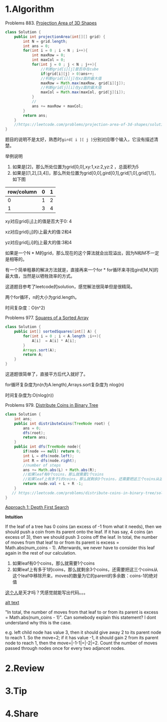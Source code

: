 # 1.Algorithm

Problems 883. [Projection Area of 3D Shapes](https://leetcode.com/problems/projection-area-of-3d-shapes/)

```java
class Solution {
    public int projectionArea(int[][] grid) {
        int N = grid.length;
        int ans = 0;
        for(int i = 0 ; i < N ; i++){
            int maxRow = 0;
            int maxCol = 0;
            for(int j = 0 ; j < N ; j++){
                //判断grid[i][j]是否存在cube
                if(grid[i][j] > 0)ans++;
                //判断grid[i][j]在xz面的最大值
                maxRow = Math.max(maxRow, grid[i][j]);
                //判断grid[j][i]在yz面的最大值
                maxCol = Math.max(maxCol, grid[j][i]);
            }
         	//
            ans += maxRow + maxCol;
        }
        return ans;
    }
    //https://leetcode.com/problems/projection-area-of-3d-shapes/solution/
}
```

题目的说明不是太好，熟悉时``gird[ i ][ j ]``分别对应哪个输入，它没有描述清楚。

举例说明

1. 如果是[2]，那么所处位置为grid[0,0],xy:1,xz:2,yz:2 ，总面积为5
2. 如果是[[1,2],[3,4]]，那么所处位置为grid[0,0],gird[0,1],grid[1,0],grid[1,1]，如下图

| row/column | 0    | 1    |
| ---------- | ---- | ---- |
| 0          | 1    | 2    |
| 1          | 3    | 4    |

xy对应grid[i,j]上的值是否大于0: 4

xz对应grid[i,j]的i上最大的值:2和4

yz对应grid[j,i]的j上最大的值:3和4



如果是一个N * M的grid，那么现在的这个算法就会出现溢出，因为N和M不一定是相等的。

有一个简单粗暴的解决方法就是，直接再来一个for * for循环来寻找gird[M,N]的最大值，当然是以牺牲效率的方式。



这道题目参考了leetcode的solution，感觉解法很简单但是很精简。

两个for循环，n的大小为grid.length。

时间复杂度：O(n^2)



Problems 977. [Squares of a Sorted Array](https://leetcode.com/problems/squares-of-a-sorted-array/)

```java
class Solution {
    public int[] sortedSquares(int[] A) {
        for(int i = 0 ; i < A.length ;i++){
            A[i]  = A[i] * A[i];
        }
        Arrays.sort(A);
        return A;
    }
}
```

这道题很简单了，直接平方后代入就好了。

for循环复杂度为n(n为A.length),Arrays.sort复杂度为 nlog(n)

时间复杂度为:O(nlog(n))



Problems 979. [Distribute Coins in Binary Tree](https://leetcode.com/problems/distribute-coins-in-binary-tree/)

```java
class Solution {
    int ans;
    public int distributeCoins(TreeNode root) {
        ans = 0;
        dfs(root);
        return ans;
    }
    public int dfs(TreeNode node){
        if(node == null) return 0;
        int L = dfs(node.left);
        int R = dfs(node.right);
        //number of steps
        ans += Math.abs(L) + Math.abs(R);
        //如果leaf有0个coins，那么就需要1个coins
        //如果leaf上有多于1的coins，那么就剩余3个coins，还需要把这三个coins从这个leaf中移除开来，moves的数量为它的parent的多余数：coins-1的绝对值
        return node.val + L + R -1;
    }
   // https://leetcode.com/problems/distribute-coins-in-binary-tree/solution/
}
```

[Approach 1: Depth First Search](https://leetcode.com/problems/distribute-coins-in-binary-tree/solution/)

**Intuition**

If the leaf of a tree has 0 coins (an excess of -1 from what it needs), then we should push a coin from its parent onto the leaf. If it has say, 4 coins (an excess of 3), then we should push 3 coins off the leaf. In total, the number of moves from that leaf to or from its parent is  excess = Math.abs(num_coins - 1). Afterwards, we never have to consider this leaf again in the rest of our calculation.

1. 如果leaf有0个coins，那么就需要1个coins
2. 如果leaf上有多于1的coins，那么就剩余3个coins，还需要把这三个coins从这个leaf中移除开来，moves的数量为它的parent的多余数：coins-1的绝对值

[这个人](https://leetcode.com/awice/)是天才吗？凭感觉就能写出代码。。。

[alt text](https://github.com/MarsForever/MarsForever_ARTS/blob/master/image/week31-algorithm979.jpeg)

"In total, the number of moves from that leaf to or from its parent is excess = Math.abs(num_coins - 1)". Can somebody explain this statement? I dont understand why this is the case.



e.g. left child node has value 3, then it should give away 2 to its parent node to reach 1. So the move=2; if it has value -1, it should gain 2 from its parent node to reach 1, then the move=|-1-1|=|-2|=2. Count the number of moves passed through nodes once for every two adjancet nodes.





# 2.Review


# 3.Tip


# 4.Share